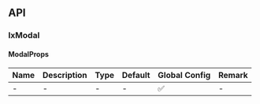 ## API

### IxModal

#### ModalProps

| Name | Description | Type | Default | Global Config | Remark |
| --- | --- | --- | --- | --- | --- |
| - | - | - | - | ✅ | - |

